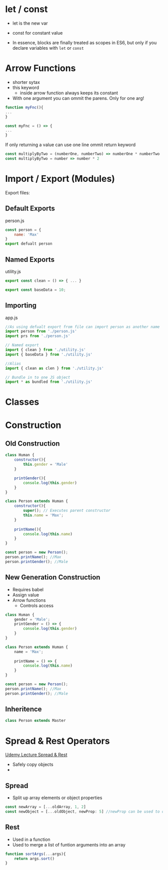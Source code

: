 # let / const

- let is the new var
- const for constant value

- In essence, blocks are finally treated as scopes in ES6, but only if you declare variables with `let` or `const`

# Arrow Functions

- shorter sytax
- this keyword
	- inside arrow function always keeps its constant
- With one argument you can ommit the parens. Only for one arg!

```js
function myFnc(){
...
}

const myFnc = () => {
...
}
```

If only returning a value can use one line ommit return keyword
```js
const multiplyByTwo = (numberOne, numberTwo) => numberOne * numberTwo
const multiplyByTwo = number => number * 2
```

# Import / Export (Modules)

Export files:

## Default Exports
person.js
```js
const person = {
	name: 'Max'
}
export defualt person
```

## Named Exports

utility.js
```js
export const clean = () => { ... }

export const baseData = 10;
```

## Importing
app.js
```js
//As using defualt export from file can import person as another name
import person from './person.js'
import prs from './person.js'

// Named export
import { clean } from './utility.js'
import { baseData } from './utility.js'

//Alias
import { clean as clen } from './utility.js'

// Bundle in to one JS object
import * as bundled from './utility.js'
```

# Classes

# Construction

## Old Construction

```js
class Human {
	constructor(){
		this.gender = 'Male'
	}

	printGender(){
		console.log(this.gender)
	}
}

class Person extends Human {
	constructor(){
		super(); // Executes parent constructor
		this.name = 'Max';
	}
	
	printName(){
		console.log(this.name)
	}
}

const person = new Person();
person.printName(); //Max
person.printGender(); //Male
```

## New Generation Construction

- Requires babel
- Assign value
- Arrow functions
	- Controls access

```js
class Human {
	gender = 'Male';
	printGender = () => {
		console.log(this.gender)
	}
}

class Person extends Human {
	name = 'Max';
	
	printName = () => {
		console.log(this.name)
	}
}

const person = new Person();
person.printName(); //Max
person.printGender(); //Male
```

## Inheritence

```js
class Person extends Master
```

# Spread & Rest Operators

[Udemy Lecture Spread & Rest](https://www.udemy.com/course/react-the-complete-guide-incl-redux/learn/lecture/8211796#overview)

- Safely copy objects
- 
## Spread

- Split up array elements or object properties

```js
const newArray = [...oldArray, 1, 2]
const newObject = [...oldObject, newProp: 5] //newProp can be used to overwrite old value
```


## Rest

- Used in a function
- Used to merge a list of funtion arguments into an array

```js
function sortArgs(...args){
	return args.sort()
}
```

